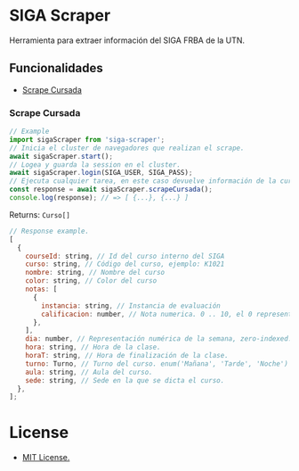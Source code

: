# SIGA Scraper

Herramienta para extraer información del SIGA FRBA de la UTN.

## Funcionalidades

- [Scrape Cursada](https://github.com/NicoMigueles/siga-scraper#scrape-cursada)

### Scrape Cursada

```js
// Example
import sigaScraper from 'siga-scraper';
// Inicia el cluster de navegadores que realizan el scrape.
await sigaScraper.start();
// Logea y guarda la session en el cluster.
await sigaScraper.login(SIGA_USER, SIGA_PASS);
// Ejecuta cualquier tarea, en este caso devuelve información de la cursada actual.
const response = await sigaScraper.scrapeCursada();
console.log(response); // => [ {...}, {...} ]
```

Returns:
`Curso[]`

```js
// Response example.
[
  {
    courseId: string, // Id del curso interno del SIGA
    curso: string, // Código del curso, ejemplo: K1021
    nombre: string, // Nombre del curso
    color: string, // Color del curso
    notas: [
      {
        instancia: string, // Instancia de evaluación
        calificacion: number, // Nota numerica. 0 .. 10, el 0 representa el ausente.
      },
    ],
    dia: number, // Representación numérica de la semana, zero-indexed.
    hora: string, // Hora de la clase.
    horaT: string, // Hora de finalización de la clase.
    turno: Turno, // Turno del curso. enum('Mañana', 'Tarde', 'Noche')
    aula: string, // Aula del curso.
    sede: string, // Sede en la que se dicta el curso.
  },
];
```

# License

- [MIT License.](https://github.com/nicomigueles/siga-scraper/blob/master/license)
